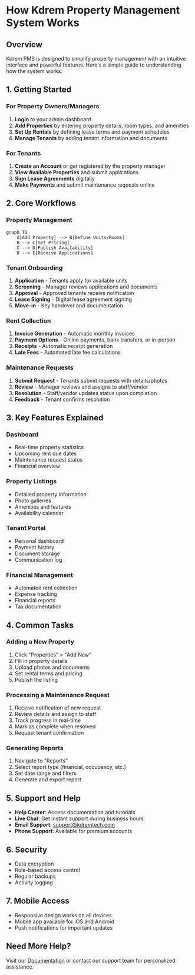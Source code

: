 # How Kdrem Property Management System Works

## Overview
Kdrem PMS is designed to simplify property management with an intuitive interface and powerful features. Here's a simple guide to understanding how the system works:

## 1. Getting Started

### For Property Owners/Managers
1. **Login** to your admin dashboard
2. **Add Properties** by entering property details, room types, and amenities
3. **Set Up Rentals** by defining lease terms and payment schedules
4. **Manage Tenants** by adding tenant information and documents

### For Tenants
1. **Create an Account** or get registered by the property manager
2. **View Available Properties** and submit applications
3. **Sign Lease Agreements** digitally
4. **Make Payments** and submit maintenance requests online

## 2. Core Workflows

### Property Management
```mermaid
graph TD
    A[Add Property] --> B[Define Units/Rooms]
    B --> C[Set Pricing]
    C --> D[Publish Availability]
    D --> E[Receive Applications]
```

### Tenant Onboarding
1. **Application** - Tenants apply for available units
2. **Screening** - Manager reviews applications and documents
3. **Approval** - Approved tenants receive notification
4. **Lease Signing** - Digital lease agreement signing
5. **Move-in** - Key handover and documentation

### Rent Collection
1. **Invoice Generation** - Automatic monthly invoices
2. **Payment Options** - Online payments, bank transfers, or in-person
3. **Receipts** - Automatic receipt generation
4. **Late Fees** - Automated late fee calculations

### Maintenance Requests
1. **Submit Request** - Tenants submit requests with details/photos
2. **Review** - Manager reviews and assigns to staff/vendor
3. **Resolution** - Staff/vendor updates status upon completion
4. **Feedback** - Tenant confirms resolution

## 3. Key Features Explained

### Dashboard
- Real-time property statistics
- Upcoming rent due dates
- Maintenance request status
- Financial overview

### Property Listings
- Detailed property information
- Photo galleries
- Amenities and features
- Availability calendar

### Tenant Portal
- Personal dashboard
- Payment history
- Document storage
- Communication log

### Financial Management
- Automated rent collection
- Expense tracking
- Financial reports
- Tax documentation

## 4. Common Tasks

### Adding a New Property
1. Click "Properties" > "Add New"
2. Fill in property details
3. Upload photos and documents
4. Set rental terms and pricing
5. Publish the listing

### Processing a Maintenance Request
1. Receive notification of new request
2. Review details and assign to staff
3. Track progress in real-time
4. Mark as complete when resolved
5. Request tenant confirmation

### Generating Reports
1. Navigate to "Reports"
2. Select report type (financial, occupancy, etc.)
3. Set date range and filters
4. Generate and export report

## 5. Support and Help
- **Help Center**: Access documentation and tutorials
- **Live Chat**: Get instant support during business hours
- **Email Support**: support@kdremtech.com
- **Phone Support**: Available for premium accounts

## 6. Security
- Data encryption
- Role-based access control
- Regular backups
- Activity logging

## 7. Mobile Access
- Responsive design works on all devices
- Mobile app available for iOS and Android
- Push notifications for important updates

## Need More Help?
Visit our [Documentation](DOCUMENTATION.md) or contact our support team for personalized assistance.
